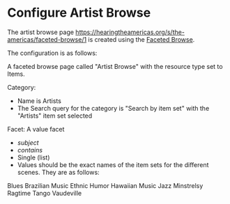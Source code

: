 # Configure Artist Browse

The artist browse page <https://hearingtheamericas.org/s/the-americas/faceted-browse/1> is created using the [Faceted Browse](https://omeka.org/s/modules/FacetedBrowse/).

The configuration is as follows:

A faceted browse page called "Artist Browse" with the resource type set to Items. 

Category:

- Name is Artists
- The Search query for the category is "Search by item set" with the "Artists" item set selected

Facet: A value facet
- *subject* 
- *contains*
- Single (list)
- Values should be the exact names of the item sets for the different scenes. They are as follows:

Blues
Brazilian Music
Ethnic Humor
Hawaiian Music
Jazz
Minstrelsy
Ragtime
Tango
Vaudeville

